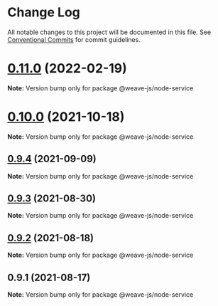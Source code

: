 # Change Log

All notable changes to this project will be documented in this file.
See [Conventional Commits](https://conventionalcommits.org) for commit guidelines.

# [0.11.0](https://github.com/fachw3rk/weave/compare/@weave-js/node-service@0.10.0...@weave-js/node-service@0.11.0) (2022-02-19)

**Note:** Version bump only for package @weave-js/node-service





# [0.10.0](https://github.com/fachw3rk/weave/compare/@weave-js/node-service@0.9.4...@weave-js/node-service@0.10.0) (2021-10-18)

**Note:** Version bump only for package @weave-js/node-service





## [0.9.4](https://github.com/fachw3rk/weave/compare/@weave-js/node-service@0.9.3...@weave-js/node-service@0.9.4) (2021-09-09)

**Note:** Version bump only for package @weave-js/node-service





## [0.9.3](https://github.com/fachw3rk/weave/compare/@weave-js/node-service@0.9.2...@weave-js/node-service@0.9.3) (2021-08-30)

**Note:** Version bump only for package @weave-js/node-service





## [0.9.2](https://github.com/fachw3rk/weave/compare/@weave-js/node-service@0.9.1...@weave-js/node-service@0.9.2) (2021-08-18)

**Note:** Version bump only for package @weave-js/node-service





## 0.9.1 (2021-08-17)

**Note:** Version bump only for package @weave-js/node-service
